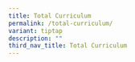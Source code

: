 ```yaml
---
title: Total Curriculum
permalink: /total-curriculum/
variant: tiptap
description: ""
third_nav_title: Total Curriculum
---
```

